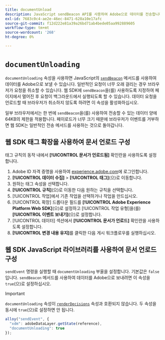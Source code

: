 ```yaml
---
title: documentUnload
description: JavaScript sendBeacon API를 사용하여 Adobe으로 데이터를 전송합니다.
exl-id: 7683c0c4-ae2e-46ec-8471-628a10e17afc
source-git-commit: f12d222e81a39a26bd71ab4bede05aa992889605
workflow-type: tm+mt
source-wordcount: '268'
ht-degree: 0%

---
```


# `documentUnloading`

`documentUnloading` 속성을 사용하면 JavaScript의 [`sendBeacon`](https://developer.mozilla.org/en-US/docs/Web/API/Navigator/sendBeacon) 메서드를 사용하여 데이터를 Adobe으로 보낼 수 있습니다. 일반적인 요청이 너무 오래 걸리는 경우 브라우저가 요청을 취소할 수 있습니다. 웹 SDK에 `sendBeacon`을(를) 사용하도록 지정하여 페이지에서 멀어진 후 요청이 백그라운드에서 실행되도록 할 수 있습니다. 데이터 요청을 언로드할 때 브라우저가 취소하지 않도록 하려면 이 속성을 활성화하십시오.

일부 브라우저에서는 한 번에 `sendBeacon`을(를) 사용하여 전송할 수 있는 데이터 양에 64KB의 제한을 적용합니다. 페이로드가 너무 크기 때문에 브라우저가 이벤트를 거부하면 웹 SDK는 일반적인 전송 메서드를 사용하는 것으로 돌아갑니다.

## 웹 SDK 태그 확장을 사용하여 문서 언로드 구성

태그 규칙의 동작 내에서 **[!UICONTROL 문서가 언로드됨]** 확인란을 사용하도록 설정합니다.

1. Adobe ID 자격 증명을 사용하여 [experience.adobe.com](https://experience.adobe.com)에 로그인합니다.
1. **[!UICONTROL 데이터 수집]** > **[!UICONTROL 태그]**(으)로 이동합니다.
1. 원하는 태그 속성을 선택합니다.
1. **[!UICONTROL 규칙]**(으)로 이동한 다음 원하는 규칙을 선택합니다.
1. [!UICONTROL 작업]에서 기존 작업을 선택하거나 작업을 만드십시오.
1. [!UICONTROL 확장] 드롭다운 필드를 **[!UICONTROL Adobe Experience Platform Web SDK]**(으)로 설정하고 [!UICONTROL 작업 유형]을(를) **[!UICONTROL 이벤트 보내기]**(으)로 설정합니다.
1. [!UICONTROL 데이터] 섹션에서 **[!UICONTROL 문서가 언로드]** 확인란을 사용하도록 설정합니다.
1. **[!UICONTROL 변경 내용 유지]**&#x200B;를 클릭한 다음 게시 워크플로우를 실행하십시오.

## 웹 SDK JavaScript 라이브러리를 사용하여 문서 언로드 구성

`sendEvent` 명령을 실행할 때 `documentUnloading` 부울을 설정합니다. 기본값은 `false`입니다. `sendBeacon` 메서드를 사용하여 데이터를 Adobe으로 보내려면 이 속성을 `true`(으)로 설정하십시오.

>[!IMPORTANT]
>
>`documentUnloading` 속성이 [`renderDecisions`](renderdecisions.md) 속성과 호환되지 않습니다. 두 속성을 동시에 `true`(으)로 설정하면 안 됩니다.

```js
alloy("sendEvent", {
  "xdm": adobeDataLayer.getState(reference),
  "documentUnloading": true
});
```
